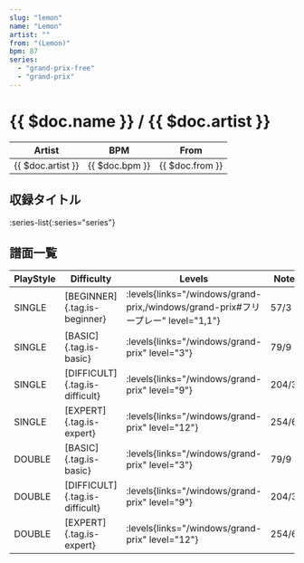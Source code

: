```yaml
---
slug: "lemon"
name: "Lemon"
artist: ""
from: "(Lemon)"
bpm: 87
series:
  - "grand-prix-free"
  - "grand-prix"
---
```


# {{ $doc.name }} / {{ $doc.artist }}

|Artist|BPM|From|
|------|---|----|
|{{ $doc.artist }}|{{ $doc.bpm }}|{{ $doc.from }}|

## 収録タイトル

:series-list{:series="series"}

## 譜面一覧

|PlayStyle|Difficulty|Levels|Notes|Movie|
|---------|----------|------|-----|-----|
|SINGLE|[BEGINNER]{.tag.is-beginner}| :levels{links="/windows/grand-prix,/windows/grand-prix#フリープレー" level="1,1"}|57/3||
|SINGLE|[BASIC]{.tag.is-basic}| :levels{links="/windows/grand-prix" level="3"}|79/9||
|SINGLE|[DIFFICULT]{.tag.is-difficult}| :levels{links="/windows/grand-prix" level="9"}|204/30||
|SINGLE|[EXPERT]{.tag.is-expert}| :levels{links="/windows/grand-prix" level="12"}|254/68||
|DOUBLE|[BASIC]{.tag.is-basic}| :levels{links="/windows/grand-prix" level="3"}|79/9||
|DOUBLE|[DIFFICULT]{.tag.is-difficult}| :levels{links="/windows/grand-prix" level="9"}|204/30||
|DOUBLE|[EXPERT]{.tag.is-expert}| :levels{links="/windows/grand-prix" level="12"}|254/67||
